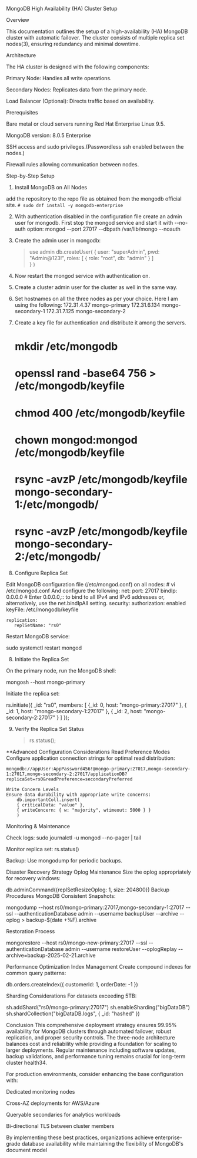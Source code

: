 MongoDB High Availability (HA) Cluster Setup

Overview

This documentation outlines the setup of a high-availability (HA) MongoDB cluster with automatic failover. The cluster consists of multiple replica set nodes(3), ensuring redundancy and minimal downtime.

Architecture

The HA cluster is designed with the following components:

Primary Node: Handles all write operations.

Secondary Nodes: Replicates data from the primary node.

Load Balancer (Optional): Directs traffic based on availability.

Prerequisites

Bare metal or cloud servers running Red Hat Enterprise Linux 9.5.

MongoDB version: 8.0.5 Enterprise

SSH access and sudo privileges.(Passwordless ssh enabled between the nodes.)


Firewall rules allowing communication between nodes.

Step-by-Step Setup

1. Install MongoDB on All Nodes

add the repository to the repo file as obtained from the mongodb official site.
       `# sudo dnf install -y mongodb-enterprise`

2. With authentication disabled in the configuration file create an admin user for mongodb.
First stop the mongod service and start it with --no-auth option:
 mongod --port 27017 --dbpath /var/lib/mongo --noauth
	
3. Create the admin user in mongodb:
	> use admin
	> db.createUser(
	{
		user: "superAdmin",
		pwd: "Admin@123!",
		roles: [ { role: "root", db: "admin" } ]	
	}
	)
	
3. Now restart the mongod service with authentication on.

4. Create a cluster admin user for the cluster as well in the same way.

5. Set hostnames on all the three nodes as per your choice. Here I am using the following:
	172.31.4.37 mongo-primary
	172.31.6.134 mongo-secondary-1
	172.31.7.125 mongo-secondary-2

6. Create a key file for authentication and distribute it among the servers.
	# mkdir /etc/mongodb
	# openssl rand -base64 756 > /etc/mongodb/keyfile
	# chmod 400 /etc/mongodb/keyfile
	# chown mongod:mongod /etc/mongodb/keyfile
	# rsync -avzP /etc/mongodb/keyfile mongo-secondary-1:/etc/mongodb/
	# rsync -avzP /etc/mongodb/keyfile mongo-secondary-2:/etc/mongodb/

7. Configure Replica Set

Edit MongoDB configuration file (/etc/mongod.conf) on all nodes:
	# vi /etc/mongod.conf
And configure the following:
	net:
	  port: 27017
	  bindIp: 0.0.0.0  # Enter 0.0.0.0,:: to bind to all IPv4 and IPv6 addresses or, alternatively, use the net.bindIpAll setting.
	security:
	   authorization: enabled
	   keyFile: /etc/mongodb/keyfile

	replication:
	   replSetName: "rs0"

Restart MongoDB service:

sudo systemctl restart mongod

8. Initiate the Replica Set

On the primary node, run the MongoDB shell:

mongosh --host mongo-primary

Initiate the replica set:

rs.initiate({
  _id: "rs0",
  members: [
    {_id: 0, host: "mongo-primary:27017" },
    { _id: 1, host: "mongo-secondary-1:27017" },
    { _id: 2, host: "mongo-secondary-2:27017" }
  ]
});

9. Verify the Replica Set Status

	> rs.status();


**Advanced Configuration Considerations
	Read Preference Modes
	Configure application connection strings for optimal read distribution:

	mongodb://appUser:AppPassword456!@mongo-primary:27017,mongo-secondary-1:27017,mongo-secondary-2:27017/applicationDB?replicaSet=rs0&readPreference=secondaryPreferred
	
	Write Concern Levels
	Ensure data durability with appropriate write concerns:
		db.importantColl.insert(
		{ criticalData: "value" },
		{ writeConcern: { w: "majority", wtimeout: 5000 } }
		)

Monitoring & Maintenance

Check logs: sudo journalctl -u mongod --no-pager | tail

Monitor replica set: rs.status()

Backup: Use mongodump for periodic backups.

Disaster Recovery Strategy
Oplog Maintenance
Size the oplog appropriately for recovery windows:


db.adminCommand({replSetResizeOplog: 1, size: 204800})
Backup Procedures
MongoDB Consistent Snapshots:


mongodump --host rs0/mongo-primary:27017,mongo-secondary-1:27017 --ssl --authenticationDatabase admin --username backupUser --archive --oplog > backup-$(date +%F).archive

Restoration Process

mongorestore --host rs0/mongo-new-primary:27017 --ssl --authenticationDatabase admin --username restoreUser --oplogReplay --archive=backup-2025-02-21.archive

Performance Optimization
Index Management
Create compound indexes for common query patterns:

db.orders.createIndex({ customerId: 1, orderDate: -1 })

Sharding Considerations
For datasets exceeding 5TB:

sh.addShard("rs0/mongo-primary:27017")
sh.enableSharding("bigDataDB")
sh.shardCollection("bigDataDB.logs", { _id: "hashed" })


Conclusion
This comprehensive deployment strategy ensures 99.95% availability for MongoDB clusters through automated failover, robust replication, and proper security controls. The three-node architecture balances cost and reliability while providing a foundation for scaling to larger deployments. Regular maintenance including software updates, backup validations, and performance tuning remains crucial for long-term cluster health34.

For production environments, consider enhancing the base configuration with:

Dedicated monitoring nodes

Cross-AZ deployments for AWS/Azure

Queryable secondaries for analytics workloads

Bi-directional TLS between cluster members

By implementing these best practices, organizations achieve enterprise-grade database availability while maintaining the flexibility of MongoDB's document model

